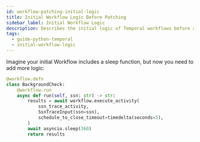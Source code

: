 ```yaml
---
id: workflow-patching-initial-logic
title: Initial Workflow Logic Before Patching
sidebar_label: Initial Workflow Logic
description: Describes the initial logic of Temporal workflows before applying patches, setting the stage for updates.
tags:
  - guide-python-temporal
  - initial-workflow-logic
---
```


Imagine your initial Workflow includes a sleep function, but now you need to add more logic:

```python
@workflow.defn
class BackgroundCheck:
    @workflow.run
    async def run(self, ssn: str) -> str:
        results = await workflow.execute_activity(
            ssn_trace_activity,
            SsnTraceInput(ssn=ssn),
            schedule_to_close_timeout=timedelta(seconds=5),
        )
        await asyncio.sleep(360)
        return results
```
